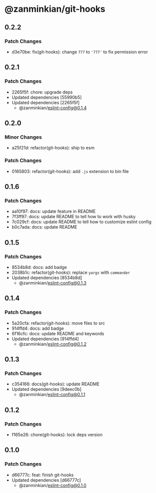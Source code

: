 # @zanminkian/git-hooks

## 0.2.2

### Patch Changes

- d3e70be: fix(git-hooks): change `777` to `'777'` to fix permission error

## 0.2.1

### Patch Changes

- 2265f5f: chore: upgrade deps
- Updated dependencies [55990b5]
- Updated dependencies [2265f5f]
  - @zanminkian/eslint-config@0.1.4

## 0.2.0

### Minor Changes

- a25f21d: refactor(git-hooks): ship to esm

### Patch Changes

- 0165803: refactor(git-hooks): add `.js` extension to bin file

## 0.1.6

### Patch Changes

- aa10f97: docs: update feature in README
- 7f3ff97: docs: update README to tell how to work with husky
- 7c029cf: docs: update README to tell how to customize eslint config
- b0c7ada: docs: update README

## 0.1.5

### Patch Changes

- 8534b8d: docs: add badge
- 2038b1c: refactor(git-hooks): replace `yargs` with `commander`
- Updated dependencies [8534b8d]
  - @zanminkian/eslint-config@0.1.3

## 0.1.4

### Patch Changes

- 5a20cfa: refactor(git-hooks): move files to src
- 914ffd4: docs: add badge
- 6f16cfc: docs: update README and keywords
- Updated dependencies [914ffd4]
  - @zanminkian/eslint-config@0.1.2

## 0.1.3

### Patch Changes

- c354166: docs(git-hooks): update README
- Updated dependencies [9deec0b]
  - @zanminkian/eslint-config@0.1.1

## 0.1.2

### Patch Changes

- f165e26: chore(git-hooks): lock deps version

## 0.1.0

### Patch Changes

- d66777c: feat: finish git-hooks
- Updated dependencies [d66777c]
  - @zanminkian/eslint-config@0.1.0
